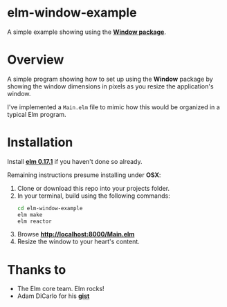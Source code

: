 # elm-window-example

A simple example showing using the
**[Window package](http://package.elm-lang.org/packages/elm-lang/window/1.0.0/)**.

# Overview

A simple program showing how to set up using the **Window** package by
showing the window dimensions in pixels as you resize the application's
window.

I've implemented a `Main.elm` file to mimic how this would be
organized in a typical Elm program.

# Installation

Install **[elm 0.17.1](http://elm-lang.org/install)** if you haven't done so already.

Remaining instructions presume installing under **OSX**:

1. Clone or download this repo into your projects folder.
1. In your terminal, build using the following commands:
      ```bash
      cd elm-window-example
      elm make
      elm reactor
      ```     
1. Browse **[http://localhost:8000/Main.elm](http://localhost:8000/Main.elm)**
1. Resize the window to your heart's content.

# Thanks to

* The Elm core team. Elm rocks!
* Adam DiCarlo for his **[gist](https://gist.github.com/adamdicarlo/1e08c9b7aabd778f7b283cbbf6f4f052)**
